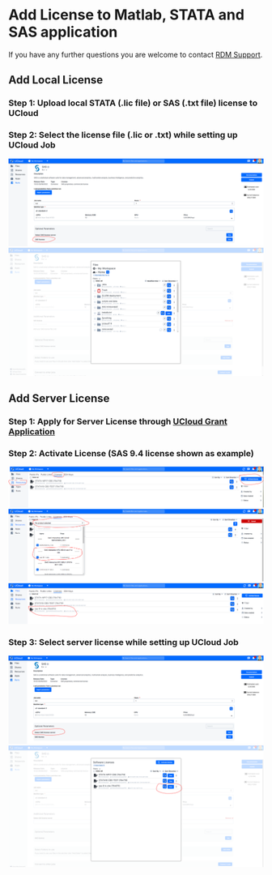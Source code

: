 # Add License to Matlab, STATA and SAS application

If you have any further questions you are welcome to contact [RDM Support](/Contact/).

## Add Local License 

### Step 1: Upload local STATA (.lic file) or SAS (.txt file) license to UCloud

### Step 2: Select the license file (.lic or .txt) while setting up UCloud Job
![](images/license1.PNG)
![](images/license2.PNG)

## Add Server License

### Step 1: Apply for Server License through [UCloud Grant Application](/HPC_Facilities/docs/GrantApp/)

### Step 2: Activate License (SAS 9.4 license shown as example)
![](images/license4.PNG)
![](images/license5.PNG)
![](images/license6.PNG)
### Step 3: Select server license while setting up UCloud Job
![](images/license7.PNG)
![](images/license8.PNG)
